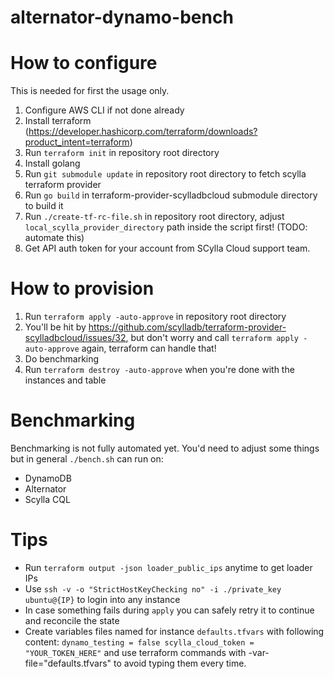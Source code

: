 # alternator-dynamo-bench

# How to configure

This is needed for first the usage only.

1. Configure AWS CLI if not done already
2. Install terraform (https://developer.hashicorp.com/terraform/downloads?product_intent=terraform)
3. Run `terraform init` in repository root directory
4. Install golang
5. Run `git submodule update` in repository root directory to fetch scylla terraform provider
6. Run `go build` in terraform-provider-scylladbcloud submodule directory to build it
7. Run `./create-tf-rc-file.sh` in repository root directory, adjust `local_scylla_provider_directory` path inside the script first! (TODO: automate this)
8. Get API auth token for your account from SCylla Cloud support team.

# How to provision

1. Run `terraform apply -auto-approve` in repository root directory
2. You'll be hit by https://github.com/scylladb/terraform-provider-scylladbcloud/issues/32, but don't worry and call `terraform apply -auto-approve` again, terraform can handle that!
3. Do benchmarking
4. Run `terraform destroy -auto-approve` when you're done with the instances and table

# Benchmarking

Benchmarking is not fully automated yet. You'd need to adjust some things but in general `./bench.sh` can run on:
 - DynamoDB
 - Alternator
 - Scylla CQL

# Tips

- Run `terraform output -json loader_public_ips` anytime to get loader IPs
- Use `ssh -v -o "StrictHostKeyChecking no" -i ./private_key ubuntu@{IP}` to login into any instance
- In case something fails during `apply` you can safely retry it to continue and reconcile the state
- Create variables files named for instance `defaults.tfvars` with following content:
`
dynamo_testing = false
scylla_cloud_token = "YOUR_TOKEN_HERE"
`
and use terraform commands with -var-file="defaults.tfvars" to avoid typing them every time.
